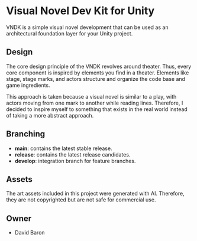 # Visual Novel Dev Kit for Unity
VNDK is a simple visual novel development that can be used as an architectural foundation layer for your Unity project.

## Design
The core design principle of the VNDK revolves around theater. Thus, every core component is inspired by elements you find in a theater.
Elements like stage, stage marks, and actors structure and organize the code base and game ingredients.

This approach is taken because a visual novel is similar to a play, with actors moving from one mark to another while reading lines. Therefore, I decided to inspire myself to something that exists in the real world instead of taking a more abstract approach.

## Branching
- **main**: contains the latest stable release.
- **release**: contains the latest release candidates.
- **develop**: integration branch for feature branches.

## Assets
The art assets included in this project were generated with AI. Therefore, they are not copyrighted but are not safe for commercial use.

## Owner
- David Baron
